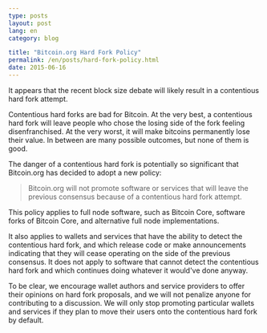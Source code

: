 ```yaml
---
type: posts
layout: post
lang: en
category: blog

title: "Bitcoin.org Hard Fork Policy"
permalink: /en/posts/hard-fork-policy.html
date: 2015-06-16
---
```

It appears that the recent block size debate will likely result in a
contentious hard fork attempt.

Contentious hard forks are bad for Bitcoin. At the very best, a
contentious hard fork will leave people who chose the losing side of the
fork feeling disenfranchised. At the very worst, it will make bitcoins
permanently lose their value. In between are many possible outcomes, but
none of them is good.

The danger of a contentious hard fork is potentially so significant
that Bitcoin.org has decided to adopt a new policy:

> Bitcoin.org will not promote software or services that will leave the
> previous consensus because of a contentious hard fork attempt.

This policy applies to full node software, such as Bitcoin Core,
software forks of Bitcoin Core, and alternative full node
implementations.

It also applies to wallets and services that have the ability to detect
the contentious hard fork, and which release code or make announcements
indicating that they will cease operating on the side of the previous
consensus.
It does not apply to software that cannot detect the contentious hard
fork and which continues doing whatever it would've done anyway.

To be clear, we encourage wallet authors and service providers to offer
their opinions on hard fork proposals, and we will not penalize anyone
for contributing to a discussion. We will only stop promoting particular
wallets and services if they plan to move their users onto the
contentious hard fork by default.
